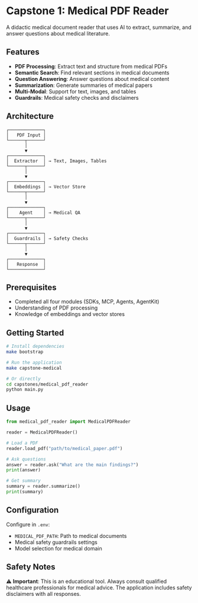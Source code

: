 # Capstone 1: Medical PDF Reader

A didactic medical document reader that uses AI to extract, summarize, and answer questions about medical literature.

## Features

- **PDF Processing**: Extract text and structure from medical PDFs
- **Semantic Search**: Find relevant sections in medical documents
- **Question Answering**: Answer questions about medical content
- **Summarization**: Generate summaries of medical papers
- **Multi-Modal**: Support for text, images, and tables
- **Guardrails**: Medical safety checks and disclaimers

## Architecture

```
┌─────────────┐
│   PDF Input │
└──────┬──────┘
       │
       ▼
┌─────────────┐
│  Extractor  │ → Text, Images, Tables
└──────┬──────┘
       │
       ▼
┌─────────────┐
│  Embeddings │ → Vector Store
└──────┬──────┘
       │
       ▼
┌─────────────┐
│    Agent    │ → Medical QA
└──────┬──────┘
       │
       ▼
┌─────────────┐
│  Guardrails │ → Safety Checks
└──────┬──────┘
       │
       ▼
┌─────────────┐
│   Response  │
└─────────────┘
```

## Prerequisites

- Completed all four modules (SDKs, MCP, Agents, AgentKit)
- Understanding of PDF processing
- Knowledge of embeddings and vector stores

## Getting Started

```bash
# Install dependencies
make bootstrap

# Run the application
make capstone-medical

# Or directly
cd capstones/medical_pdf_reader
python main.py
```

## Usage

```python
from medical_pdf_reader import MedicalPDFReader

reader = MedicalPDFReader()

# Load a PDF
reader.load_pdf("path/to/medical_paper.pdf")

# Ask questions
answer = reader.ask("What are the main findings?")
print(answer)

# Get summary
summary = reader.summarize()
print(summary)
```

## Configuration

Configure in `.env`:
- `MEDICAL_PDF_PATH`: Path to medical documents
- Medical safety guardrails settings
- Model selection for medical domain

## Safety Notes

⚠️ **Important**: This is an educational tool. Always consult qualified healthcare professionals for medical advice. The application includes safety disclaimers with all responses.
